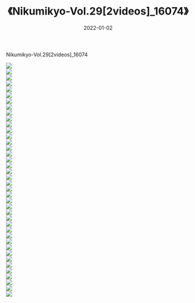 ﻿---
layout: post
title:  《Nikumikyo-Vol.29[2videos]_16074》
date:   2022-01-02
img: http://imgx.orgx.ga/萝莉/2022/Nikumikyo-Vol.29[2videos]_16074/000.jpg
categories: [美女, 清纯, 唯美]
---

Nikumikyo-Vol.29[2videos]_16074

  ![](http://imgx.orgx.ga/萝莉/2022/Nikumikyo-Vol.29[2videos]_16074/001.jpg) <br> ![](http://imgx.orgx.ga/萝莉/2022/Nikumikyo-Vol.29[2videos]_16074/002.jpg) <br> ![](http://imgx.orgx.ga/萝莉/2022/Nikumikyo-Vol.29[2videos]_16074/003.jpg) <br> ![](http://imgx.orgx.ga/萝莉/2022/Nikumikyo-Vol.29[2videos]_16074/004.jpg) <br> ![](http://imgx.orgx.ga/萝莉/2022/Nikumikyo-Vol.29[2videos]_16074/005.jpg) <br> ![](http://imgx.orgx.ga/萝莉/2022/Nikumikyo-Vol.29[2videos]_16074/006.jpg) <br> ![](http://imgx.orgx.ga/萝莉/2022/Nikumikyo-Vol.29[2videos]_16074/007.jpg) <br> ![](http://imgx.orgx.ga/萝莉/2022/Nikumikyo-Vol.29[2videos]_16074/008.jpg) <br> ![](http://imgx.orgx.ga/萝莉/2022/Nikumikyo-Vol.29[2videos]_16074/009.jpg) <br> ![](http://imgx.orgx.ga/萝莉/2022/Nikumikyo-Vol.29[2videos]_16074/010.jpg) <br> ![](http://imgx.orgx.ga/萝莉/2022/Nikumikyo-Vol.29[2videos]_16074/011.jpg) <br> ![](http://imgx.orgx.ga/萝莉/2022/Nikumikyo-Vol.29[2videos]_16074/012.jpg) <br> ![](http://imgx.orgx.ga/萝莉/2022/Nikumikyo-Vol.29[2videos]_16074/013.jpg) <br> ![](http://imgx.orgx.ga/萝莉/2022/Nikumikyo-Vol.29[2videos]_16074/014.jpg) <br> ![](http://imgx.orgx.ga/萝莉/2022/Nikumikyo-Vol.29[2videos]_16074/015.jpg) <br> ![](http://imgx.orgx.ga/萝莉/2022/Nikumikyo-Vol.29[2videos]_16074/016.jpg) <br> ![](http://imgx.orgx.ga/萝莉/2022/Nikumikyo-Vol.29[2videos]_16074/017.jpg) <br> ![](http://imgx.orgx.ga/萝莉/2022/Nikumikyo-Vol.29[2videos]_16074/018.jpg) <br> ![](http://imgx.orgx.ga/萝莉/2022/Nikumikyo-Vol.29[2videos]_16074/019.jpg) <br> ![](http://imgx.orgx.ga/萝莉/2022/Nikumikyo-Vol.29[2videos]_16074/020.jpg) <br> ![](http://imgx.orgx.ga/萝莉/2022/Nikumikyo-Vol.29[2videos]_16074/021.jpg) <br> ![](http://imgx.orgx.ga/萝莉/2022/Nikumikyo-Vol.29[2videos]_16074/022.jpg) <br> ![](http://imgx.orgx.ga/萝莉/2022/Nikumikyo-Vol.29[2videos]_16074/023.jpg) <br> ![](http://imgx.orgx.ga/萝莉/2022/Nikumikyo-Vol.29[2videos]_16074/024.jpg) <br> ![](http://imgx.orgx.ga/萝莉/2022/Nikumikyo-Vol.29[2videos]_16074/025.jpg) <br> ![](http://imgx.orgx.ga/萝莉/2022/Nikumikyo-Vol.29[2videos]_16074/026.jpg) <br> ![](http://imgx.orgx.ga/萝莉/2022/Nikumikyo-Vol.29[2videos]_16074/027.jpg) <br> ![](http://imgx.orgx.ga/萝莉/2022/Nikumikyo-Vol.29[2videos]_16074/028.jpg) <br> ![](http://imgx.orgx.ga/萝莉/2022/Nikumikyo-Vol.29[2videos]_16074/029.jpg) <br> ![](http://imgx.orgx.ga/萝莉/2022/Nikumikyo-Vol.29[2videos]_16074/030.jpg) <br> ![](http://imgx.orgx.ga/萝莉/2022/Nikumikyo-Vol.29[2videos]_16074/031.jpg) <br> ![](http://imgx.orgx.ga/萝莉/2022/Nikumikyo-Vol.29[2videos]_16074/032.jpg) <br> ![](http://imgx.orgx.ga/萝莉/2022/Nikumikyo-Vol.29[2videos]_16074/033.jpg) <br> ![](http://imgx.orgx.ga/萝莉/2022/Nikumikyo-Vol.29[2videos]_16074/034.jpg) <br> ![](http://imgx.orgx.ga/萝莉/2022/Nikumikyo-Vol.29[2videos]_16074/035.jpg) <br> ![](http://imgx.orgx.ga/萝莉/2022/Nikumikyo-Vol.29[2videos]_16074/036.jpg) <br> ![](http://imgx.orgx.ga/萝莉/2022/Nikumikyo-Vol.29[2videos]_16074/037.jpg) <br> ![](http://imgx.orgx.ga/萝莉/2022/Nikumikyo-Vol.29[2videos]_16074/038.jpg) <br> ![](http://imgx.orgx.ga/萝莉/2022/Nikumikyo-Vol.29[2videos]_16074/039.jpg) <br> ![](http://imgx.orgx.ga/萝莉/2022/Nikumikyo-Vol.29[2videos]_16074/040.jpg) <br>